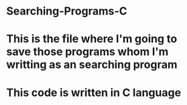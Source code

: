 # Searching-Programs-C
# This is the file where I'm going to save those programs whom I'm writting as an searching program
# This code is written in C language
#
